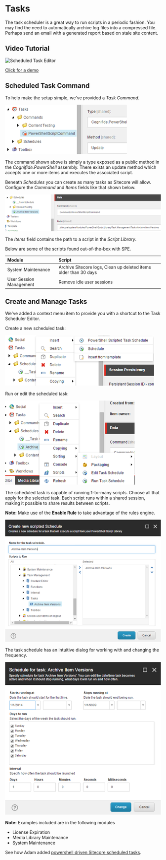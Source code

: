 # Tasks

The task scheduler is a great way to run scripts in a periodic fashion. You may find the need to automatically archive log files into a compressed file. Perhaps send an email with a generated report based on stale site content.

## Video Tutorial

![Scheduled Task Editor](https://img.youtube.com/vi/Q6QKqRwrkuU/0.jpg)

[Click for a demo](https://www.youtube.com/watch?v=Q6QKqRwrkuU)

## Scheduled Task Command

To help make the setup simple, we've provided a _Task Command_.

![PowerShell Script Command](../../../.gitbook/assets/tasks-powershellscriptcommand.png)

The command shown above is simply a type exposed as a public method in the _Cognifide.PowerShell_ assembly. There exists an update method which accepts one or more items and executes the associated script.

Beneath _Schedules_ you can create as many tasks as Sitecore will allow. Configure the _Command_ and _Items_ fields like that shown below.

![PowerShell Script Task](../../../.gitbook/assets/tasks-archiveschedule.png)

The _Items_ field contains the path to a script in the _Script Library_.

Below are some of the scripts found out-of-the-box with SPE.

| Module | Script |
| :--- | :--- |
| System Maintenance | Archive Sitecore logs, Clean up deleted items older than 30 days |
| User Session Management | Remove idle user sessions |

## Create and Manage Tasks

We've added a context menu item to provide you with a shortcut to the Task Scheduler Editor.

Create a new scheduled task:

![Insert Option for Task](../../../.gitbook/assets/task-inserttask.png)

Run or edit the scheduled task:

![Run or Edit Task Schedule](../../../.gitbook/assets/task-runedittask.png)

The scheduled task is capable of running 1-to-many scripts. Choose all that apply for the selected task. Each script runs within a shared session, making it possible to share results between scripts.

**Note:** Make use of the **Enable Rule** to take advantage of the rules engine.

![Dialog to Select Task Scripts](../../../.gitbook/assets/task-createtaskwithscripts.png)

The task schedule has an intuitive dialog for working with and changing the frequency.

![Dialog to Edit Task Schedule](../../../.gitbook/assets/task-edittaskschedule.png)

**Note:** Examples included are in the following modules

* License Expiration
* Media Library Maintenance
* System Maintenance

See how Adam added [powershell driven Sitecore scheduled tasks](https://github.com/SitecorePowerShell/Book/tree/a1cbd06eba0aad8913e553f4aaa08de0412c635a/modules/integration-points/tasks/[https:/blog.najmanowicz.com/2011/11/29/powershell-driven-sitecore-scheduled-tasks/]/README.md).

